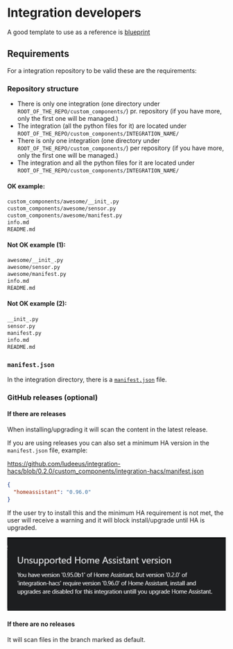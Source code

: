 # Integration developers

A good template to use as a reference is [blueprint](https://github.com/custom-components/blueprint)

## Requirements

For a integration repository to be valid these are the requirements:

### Repository structure

- There is only one integration (one directory under `ROOT_OF_THE_REPO/custom_components/`) pr. repository (if you have more, only the first one will be managed.)
- The integration (all the python files for it) are located under `ROOT_OF_THE_REPO/custom_components/INTEGRATION_NAME/`
- There is only one integration (one directory under `ROOT_OF_THE_REPO/custom_components/`) per repository (if you have more, only the first one will be managed.)
- The integration and all the python files for it are located under `ROOT_OF_THE_REPO/custom_components/INTEGRATION_NAME/`

#### OK example:

```text
custom_components/awesome/__init_.py
custom_components/awesome/sensor.py
custom_components/awesome/manifest.py
info.md
README.md
```

#### Not OK example (1):

```text
awesome/__init_.py
awesome/sensor.py
awesome/manifest.py
info.md
README.md
```

#### Not OK example (2):

```text
__init_.py
sensor.py
manifest.py
info.md
README.md
```

### `manifest.json`

In the integration directory, there is a [`manifest.json`](https://developers.home-assistant.io/docs/en/creating_integration_manifest.html) file.

### GitHub releases (optional)

#### If there are releases

When installing/upgrading it will scan the content in the latest release.

If you are using releases you can also set a minimum HA version in the `manifest.json` file, example:

https://github.com/ludeeus/integration-hacs/blob/0.2.0/custom_components/integration-hacs/manifest.json

```json
{
  "homeassistant": "0.96.0"
}
```

If the user try to install this and the minimum HA requirement is not met, the user will receive a warning and it will block install/upgrade until HA is upgraded.

![min_version](../images/min_version_warning.png)

#### If there are no releases

It will scan files in the branch marked as default.
